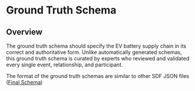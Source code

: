 # Ground Truth Schema

## Overview

The ground truth schema should specify the EV battery supply chain in its correct and authoritative form. Unlike automatically generated schemas, this ground truth schema is curated by experts who reviewed and validated every single event, relationship, and participant.

The format of the ground truth schemas are similar to other SDF JSON files ([Final Schema](/Schema_Learning/schema_merged/README.md))